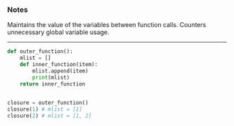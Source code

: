 ### Notes
Maintains the value of the variables between function calls. Counters unnecessary global variable usage.

---
```python
def outer_function():
    mlist = []
    def inner_function(item):
        mlist.append(item)
        print(mlist)
    return inner_function
  

closure = outer_function()
closure(1) # mlist = [1]
closure(2) # mlist = [1, 2]
```

